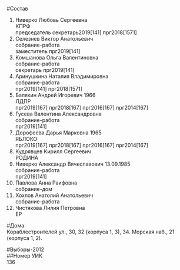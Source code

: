 #Состав  
1. Ниверко Любовь Сергеевна  
    КПРФ  
    председатель секретарь2019[141] прг2018[1571]  
2. Селезнев Виктор Анатольевич  
    собрание-работа  
    заместитель прг2019[141]  
3. Комшанова Ольга Валентиновна  
    собрание-работа  
    секретарь прг2019[141]  
4. Аринушкина Наталия Владимировна  
    собрание-работа  
    прг2019[141] прг2018[1571]  
5. Балякин Андрей Игоревич 1966  
    ЛДПР  
    прг2019[167] прг2018[167] прг2016[167] прг2014[167]  
6. Гусева Валентина Александровна  
    собрание-работа  
    прг2019[141]  
7. Дорофеева Дарья Марковна 1965  
    ЯБЛОКО  
    прг2019[167] прг2018[167] прг2016[167] прг2014[167]  
8. Кудрявцев Кирилл Сергеевич  
    РОДИНА  
9. Ниверко Александр Вячеславович 13.09.1985  
    собрание-работа  
    прг2019[141]  
10. Павлова Анна Раифовна  
    собрание-дом  
11. Хохлов Анатолий Анатольевич  
    собрание-работа  
12. Чистякова Лилия Петровна  
    ЕР  
  
#Дома  
Кораблестроителей ул.,     30, 32 (корпуса 1, 3), 34. Морская наб.,     21 (корпуса 1, 2).  
  
#Выборы-2012  
##Номер УИК  
136  

